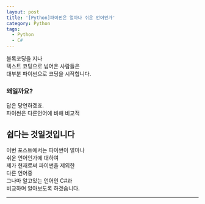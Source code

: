 ```yaml
---
layout: post
title: '[Python]파이썬은 얼마나 쉬운 언어인가'
category: Python
tags:
  - Python
  - C#
---
```

블록코딩을 지나  
텍스트 코딩으로 넘어온 사람들은  
대부분 파이썬으로 코딩을 시작합니다.  
### 왜일까요?  
답은 당연하겠죠.  
파이썬은 다른언어에 비해
비교적
## 쉽다는 것일것입니다
이번 포스트에서는 파이썬이 얼마나  
쉬운 언어인가에 대하여  
제가 현재로써 파이썬을 제외한  
다른 언어중  
그나마 알고있는 언어인 C#과  
비교하며 알아보도록 하겠습니다.  
<hr>
